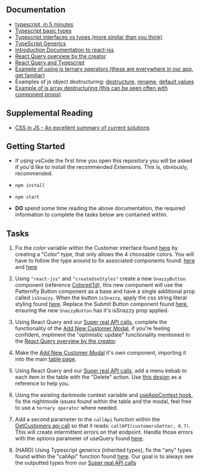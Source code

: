 ## Documentation

- [typescript, in 5 minutes](https://www.typescriptlang.org/docs/handbook/typescript-in-5-minutes.html)
- [Typescript basic types](https://www.typescriptlang.org/docs/handbook/basic-types.html)
- [Typescript interfaces vs types (more similar than you think)](https://stackoverflow.com/a/52682220)
- [TypeScript Generics](https://www.freecodecamp.org/news/make-typescript-easy-using-basic-ts-generics/)
- [Introduction Documentation to react-jss](https://cssinjs.org/react-jss#basic)
- [React Query overview by the creator](https://www.youtube.com/watch?v=seU46c6Jz7E)
- [React Query and Typescript](https://tkdodo.eu/blog/react-query-and-type-script)
- [Example of using js ternary operators (these are everywhere in our app, get familiar)](https://developer.mozilla.org/en-US/docs/Web/JavaScript/Reference/Operators/Conditional_operator)
- Examples of js object destructuring: [destructure](https://wesbos.com/destructuring-objects), [rename](https://wesbos.com/destructuring-renaming), [default values](https://wesbos.com/destructuring-default-values)
- [Example of js array destructuring (this can be seen often with component props)](https://developer.mozilla.org/en-US/docs/Web/JavaScript/Reference/Operators/Destructuring_assignment)

## Supplemental Reading

- [CSS in JS - An excellent summary of current solutions](https://github.com/andreipfeiffer/css-in-js)

## Getting Started

- If using vsCode the first time you open this repository you will be asked if you'd like to install the recommended Extensions. This is, obviously, recommended.

- `npm install`
- `npm start`

- <b>DO</b> spend some time reading the above documentation, the required information to complete the tasks below are contained within.

## Tasks

1. Fix the <i>color</i> variable within the Customer interface found [here](/src/api/CustomerApi.ts#L7) by creating a "Color" type, that only allows the 4 choosable colors. You will have to follow the type around to fix associated components found: [here](src/pages/Landing/index.tsx#L98) and [here](src/components/ColoredTd.tsx#L4)

2. Using `"react-jss"` and `"createUseStyles"` create a new `SnazzyButton` component (reference [ColoredTd](src/components/ColoredTd.tsx)), this new component will use the Patternfly Button component as a base and have a single additional prop called `isSnazzy`. When the button `isSnazzy`, apply the css string literal styling found [here](src/components/helpers.ts#L1). Replace the Submit Button component found [here](src/pages/Landing/index.tsx#L120), ensuring the new `SnazzyButton` has it's isSnazzy prop applied.

3. Using React Query and our [Super real API calls](src/api/CustomerApi.ts#L38), complete the functionality of the [Add New Customer Modal](src/pages/Landing/index.tsx#L65), if you're feeling confident, impliment the "optimistic update" functionality mentioned in the [React Query overview by the creator](https://www.youtube.com/watch?v=seU46c6Jz7E).

4. Make the [Add New Customer Modal](src/pages/Landing/index.tsx#L65) it's own component, importing it into the main [table page](src/pages/Landing/index.tsx).

5. Using React Query and our [Super real API calls](src/api/CustomerApi.ts#L38), add a menu kebab to each item in the table with the "Delete" action. Use [this design](https://www.patternfly.org/v4/components/table#composable-actions) as a reference to help you.

6. Using the existing darkmode context variable and [useAppContext hook](src/context/index.tsx#L21), fix the nightmode issues found within the table and the modal, feel free to use a `ternary operator` where needed.

7. Add a second parameter to the `callApi` function within the [GetCustomers api call](src/api/CustomerApi.ts#L33) so that it reads: `callAPI(customersGetter, 0.7)`. This will create intermittent errors on that endpoint. Handle those errors with the options parameter of useQuery found [here](src/pages/Landing/index.tsx#L41).

8. (HARD) Using Typescript generics (inherited types), fix the "any" types found within the "callApi" function found [here](src/api/apiUtilities.ts#L4). Our goal is to always see the outputted types from our [Super real API calls](src/api/CustomerApi.ts#L32)
